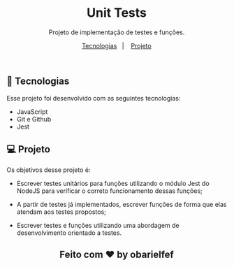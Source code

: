 <h1 align="center"> Unit Tests </h1>

<p align="center">
Projeto de implementação de testes e funções.<br/>
</p>

<p align="center">
  <a href="#-tecnologias">Tecnologias</a>&nbsp;&nbsp;&nbsp;|&nbsp;&nbsp;&nbsp;
  <a href="#-projeto">Projeto</a>
</p>

<br>

## 🚀 Tecnologias

Esse projeto foi desenvolvido com as seguintes tecnologias:

- JavaScript
- Git e Github
- Jest

## 💻 Projeto

Os objetivos desse projeto é:
- Escrever testes unitários para funções utilizando o módulo Jest do NodeJS para verificar o correto funcionamento dessas funções;

- A partir de testes já implementados, escrever funções de forma que elas atendam aos testes propostos;

- Escrever testes e funções utilizando uma abordagem de desenvolvimento orientado a testes.

<h2 align="center">Feito com ♥ by obarielfef</h2>
